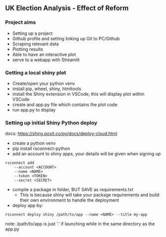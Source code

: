 ## UK Election Analysis - Effect of Reform

### Project aims

* Setting up a project
* Github profile and setting linking up Git to PC/Github
* Scraping relevant data
* Plotting results
* Able to have an interactive plot
* serve to a webapp with Streamlit

### Getting a local shiny plot

* Create/open your python venv
* install pip, wheel, shiny, htmltools
* install the Shiny extension in VSCode, this will display plot within VSCode
* create and app.py file which contains the plot code
* run app.py to display 

### Setting up initial Shiny Python deploy

docs:  https://shiny.posit.co/py/docs/deploy-cloud.html

* create a python venv
* pip install rsconnect-python
* add an account to shiny apps, your details will be given when signing up
```
rsconnect add 
    --account <ACCOUNT> 
    --name <NAME> 
    --token <TOKEN> 
    --secret <SECRET>
```    
* compile a package in folder, BUT SAVE as requirements.txt
    * This is because shiny will take  your package requirements and build their own environment to handle the deployment
* deploy app by:

```
rsconnect deploy shiny /path/to/app --name <NAME> --title my-app
```
note: /path/to/app is just '.' if launching while in the same directory as the app.py